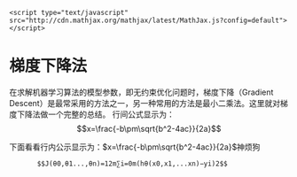 ```{echo=False, results='hide}
<script type="text/javascript" src="http://cdn.mathjax.org/mathjax/latest/MathJax.js?config=default"></script>
```
# 梯度下降法

在求解机器学习算法的模型参数，即无约束优化问题时，梯度下降（Gradient Descent）是最常采用的方法之一，另一种常用的方法是最小二乘法。这里就对梯度下降法做一个完整的总结。
行间公式显示为：
$$x=\frac{-b\pm\sqrt{b^2-4ac}}{2a}$$

下面看看行内公示显示为：$x=\frac{-b\pm\sqrt{b^2-4ac}}{2a}$神烦狗
<script type="text/javascript" src="http://chart.googleapis.com/chart?cht=tx&chl=\Large x=\frac{-b\pm\sqrt{b^2-4ac}}{2a})"></script>


           $$J(θ0,θ1...,θn)=12m∑i=0m(hθ(x0,x1,...xn)−yi)2$$
